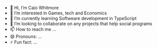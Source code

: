 - 👋 Hi, I’m Caio Whitmore
- 👀 I’m interested in Games, tech and Economics
- 🌱 I’m currently learning Softweare development in TypeScript
- 💞️ I’m looking to collaborate on any projects that help social programs
- 📫 How to reach me ...
- 😄 Pronouns: ...
- ⚡ Fun fact: ...

<!---
a-BROKE-boi/a-BROKE-boi is a ✨ special ✨ repository because its `README.md` (this file) appears on your GitHub profile.
You can click the Preview link to take a look at your changes.
--->

